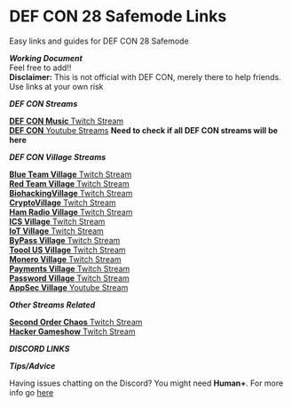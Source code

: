# DEF CON 28 Safemode Links
Easy links and guides for DEF CON 28 Safemode  

***Working Document***  
Feel free to add!!  
**Disclaimer:** This is not official with DEF CON, merely there to help friends. Use links at your own risk

***DEF CON Streams***  


[**DEF CON Music** Twitch Stream](https://www.twitch.tv/defcon_music)  
[**DEF CON** Youtube Streams](https://www.youtube.com/user/DEFCONConference) **Need to check if all DEF CON streams will be here**


***DEF CON Village Streams***  

[**Blue Team Village** Twitch Stream](https://www.twitch.tv/blueteamvillage)   
[**Red Team Village** Twitch Stream](https://www.twitch.tv/redteamvillage)    
[**BiohackingVillage** Twitch Stream](https://m.twitch.tv/biohackingvillage/profile)  
[**CryptoVillage** Twitch Stream](https://www.twitch.tv/cryptovillage/)    
[**Ham Radio Village** Twitch Stream ](https://www.twitch.tv/HamRadioVillage)  
[**ICS Village** Twitch Stream](https://www.twitch.tv/ics_village)  
[**IoT Village** Twitch Stream](https://www.twitch.tv/iotvillage)  
[**ByPass Village** Twitch Stream](https://www.twitch.tv/bypassvillage/)  
[**Toool US Village** Twitch Stream](https://www.twitch.tv/toool_us)  
[**Monero Village** Twitch Stream](https://www.twitch.tv/monerovillage/)  
[**Payments Village** Twitch Stream](https://www.twitch.tv/paymentvillage)  
[**Password Village** Twitch Stream](https://www.twitch.tv/passwordvillage)  
[**AppSec Village** Youtube Stream](https://www.youtube.com/channel/UCpT8Ll0b9ZLj1DeEQQz7f0A)  

***Other Streams Related***  

[**Second Order Chaos** Twitch Stream](https://www.twitch.tv/2ocstream)   
[**Hacker Gameshow** Twitch Stream](https://www.twitch.tv/hackergameshows)

***DISCORD LINKS***  

***Tips/Advice***  

Having issues chatting on the Discord? You might need **Human+**. For more info go [here](https://defcon.org/html/defcon-safemode/dc-safemode-plus.html)
 
